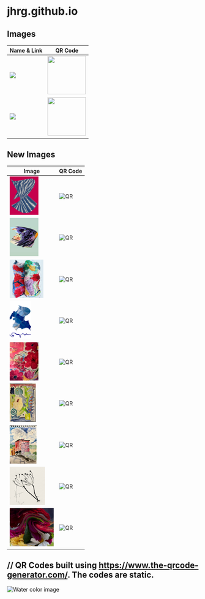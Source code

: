 # jhrg.github.io

## Images
| Name & Link | QR Code |
| --------- | ------ |
| [<img src="/image_1.jpg" height="100">](/image_1.jpg) | <img src="/image_1_qr.png" width="100" height="100"><br> |
| [<img src="/image_2.jpg" height="100">](/image_2.jpg) | <img src="/image_2_qr.png" width="100" height="100"><br> |

## New Images
| Image | QR Code |
| --------- | ------ |
| [<img src="/images/3613496A.jpg" height="100">](/images/3613496A.jpg) | <img src="https://jhrg.github.io/images/3613496A_QR.png" width="100" height="100" alt="QR"> <br> |
| [<img src="/images/B8B27308.jpg" height="100">](/images/B8B27308.jpg) | <img src="https://jhrg.github.io/images/B8B27308_QR.png" width="100" height="100" alt="QR"><br> |
| [<img src="/images/C0869C26.jpg" height="100">](/images/C0869C26.jpg) | <img src="https://jhrg.github.io/images/C0869C26_QR.png" width="100" height="100" alt="QR"><br> |
| [<img src="/images/DF89AD57.jpg" height="100">](/images/DF89AD57.jpg) | <img src="https://jhrg.github.io/images/DF89AD57_QR.png" width="100" height="100" alt="QR"><br> |
| [<img src="/images/FullSizeR.jpg" height="100">](/images/FullSizeR.jpg) | <img src="https://jhrg.github.io/images/FullSizeR_QR.png" width="100" height="100" alt="QR"><br> |
| [<img src="/images/FullSizeR_2.jpg" height="100">](/images/FullSizeR_2.jpg) | <img src="https://jhrg.github.io/images/FullSizeR_2_QR.png" width="100" height="100" alt="QR"><br> |
| [<img src="/images/FullSizeR_3.jpg" height="100">](/images/FullSizeR_3.jpg) | <img src="https://jhrg.github.io/images/FullSizeR_3_QR.png" width="100" height="100" alt="QR"><br> |
| [<img src="/images/FullSizeR_4.jpg" height="100">](/images/FullSizeR_4.jpg) | <img src="https://jhrg.github.io/images/FullSizeR_4_QR.png" width="100" height="100" alt="QR"><br> |
| [<img src="/images/Untitled.jpg" height="100">](/images/Untitled.jpg) | <img src="https://jhrg.github.io/images/Untitled_QR.png" width="100" height="100" alt="QR"><br> |

// QR Codes built using https://www.the-qrcode-generator.com/. The codes are static.
-----

![Water color image](/image_1.jpg)

